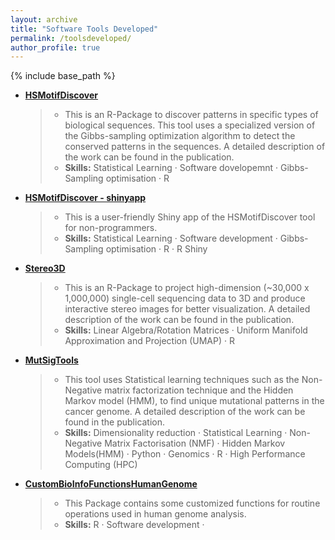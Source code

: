```yaml
---
layout: archive
title: "Software Tools Developed"
permalink: /toolsdeveloped/
author_profile: true
---
```


{% include base_path %}

* **[HSMotifDiscover](https://github.com/bioinfoDZ/HSMotifDiscover)**
  <blockquote>

  * This is an R-Package to discover patterns in specific types of biological sequences. This tool uses a specialized version of the Gibbs-sampling optimization algorithm to detect the conserved patterns in the sequences. A detailed description of the work can be found in the publication. 
  * **Skills:** Statistical Learning · Software dovelopemnt · Gibbs-Sampling optimisation · R

  </blockquote>

* **[HSMotifDiscover - shinyapp](https://hsmotifdiscover.shinyapps.io/HSMotifDiscover_ShinyApp/)**
  <blockquote>
  
  * This is a user-friendly Shiny app of the HSMotifDiscover tool for non-programmers.
  * **Skills:** Statistical Learning · Software development · Gibbs-Sampling optimisation · R · R Shiny

  </blockquote>
  
* **[Stereo3D](https://github.com/bioinfoDZ/Stereo3D)**
  <blockquote>

  * This is an R-Package to project high-dimension (~30,000 x 1,000,000) single-cell sequencing data to 3D and produce interactive stereo images for better visualization. A detailed description of the work can be found in the publication.
  * **Skills:** Linear Algebra/Rotation Matrices · Uniform Manifold Approximation and Projection (UMAP) · R

  </blockquote>

* **[MutSigTools](https://github.com/sjdlabgroup/MutSigTools)**
  <blockquote>

  * This tool uses Statistical learning techniques such as the Non-Negative matrix factorization technique and the Hidden Markov model (HMM), to find unique mutational patterns in the cancer genome. A detailed description of the work can be found in the publication.
  * **Skills:** Dimensionality reduction · Statistical Learning · Non-Negative Matrix Factorisation (NMF) · Hidden Markov Models(HMM) · Python · Genomics · R · High Performance Computing (HPC)

  </blockquote>

* **[CustomBioInfoFunctionsHumanGenome](https://vinodsinghjnu.github.io/CustomBioInfoFunctionsHumanGenome/articles/CustomBioInfoFunctionsHumanGenome.html#pctoverlap_of_firstgrtosecondgr)**
  <blockquote>

  * This Package contains some customized functions for routine operations used in human genome analysis. 
  * **Skills:** R · Software development ·

  </blockquote>



